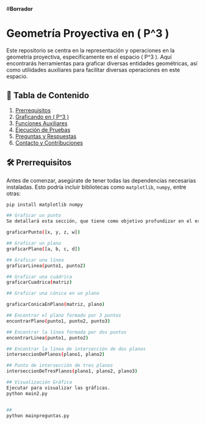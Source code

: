 #**Borrador**
# Geometría Proyectiva en \( P^3 \)

Este repositorio se centra en la representación y operaciones en la geometría proyectiva, específicamente en el espacio \( P^3 \). Aquí encontrarás herramientas para graficar diversas entidades geométricas, así como utilidades auxiliares para facilitar diversas operaciones en este espacio.

## 📌 Tabla de Contenido

1. [Prerrequisitos](#prerrequisitos)
2. [Graficando en \( P^3 \)](#graficando-en-p3)
3. [Funciones Auxiliares](#funciones-auxiliares)
4. [Ejecución de Pruebas](#ejecución-de-pruebas)
5. [Preguntas y Respuestas](#preguntas-y-respuestas)
6. [Contacto y Contribuciones](#contacto-y-contribuciones)

## 🛠️ Prerrequisitos

Antes de comenzar, asegúrate de tener todas las dependencias necesarias instaladas. Esto podría incluir bibliotecas como `matplotlib`, `numpy`, entre otras:

```bash
pip install matplotlib numpy

## Graficar un punto
Se detallará esta sección, que tiene como objetivo profundizar en el espacio tridimensional. Para futuros repositorios, se detallará la importancia de la geometía proyectiva en Visión por computador.

graficarPunto([x, y, z, w])

## Graficar un plano 
graficarPlano([a, b, c, d])

## Graficar una línea
graficarLinea(punto1, punto2)

## Graficar una cuádrica
graficarCuadrica(matriz)

## Graficar una cónica en un plano

graficarConicaEnPlano(matriz, plano)

## Encontrar el plano formado por 3 puntos
encontrarPlano(punto1, punto2, punto3)

## Encontrar la línea formada por dos puntos
encontrarLinea(punto1, punto2)

## Encontrar la línea de intersección de dos planos
interseccionDePlanos(plano1, plano2)

## Punto de intersección de tres planos
interseccionDeTresPlanos(plano1, plano2, plano3)

## Visualización Gráfica
Ejecutar para visualizar las gráficas.
python main2.py


##
python mainpreguntas.py





